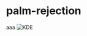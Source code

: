 # palm-rejection

aaa
![KDE](https://github.com/Patan98/palm-rejection/assets/159428129/0893461f-ab06-4d0d-934b-ba353520a666)
